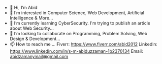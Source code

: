 - 👋 Hi, I’m Abid
- 👀 I’m interested in Computer Science, Web Development, Artificial Intelligence & More...
- 🌱 I’m currently learning CyberSecurity. I'm trying to publish an article about Web Security...
- 💞️ I’m looking to collaborate on Programming, Problem Solving, Web Design & Development...
- 📫 How to reach me ...
  Fiverr: https://www.fiverr.com/abid2012
  LinkedIn: https://www.linkedin.com/in/s-m-abiduzzaman-1b2370134
  Email: abidzamanymail@gmail.com

<!---
abid2012/abid2012 is a ✨ special ✨ repository because its `README.md` (this file) appears on your GitHub profile.
You can click the Preview link to take a look at your changes.
--->
